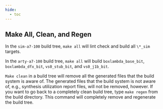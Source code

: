 ```yaml
---
hide:
  - toc
---
```


Make All, Clean, and Regen
--------------------------
In the `sim-a7-100` build tree, `make all` will lint check and build all `\*_sim` targets.

In the `arty-a7-100` build tree, `make all` will build `boxlambda_base_bit`, `boxlambda_dfx_bit`, `vs0_stub_bit`, and `vs0_j1b_bit`. 

`Make clean` in a build tree will remove all the generated files that the build system is aware of. The generated files that the build system is not aware of, e.g., synthesis utilization report files, will not be removed, however. If you want to go back to a completely clean build tree, type `make regen` from the build directory. This command will completely remove and regenerate the build tree.
